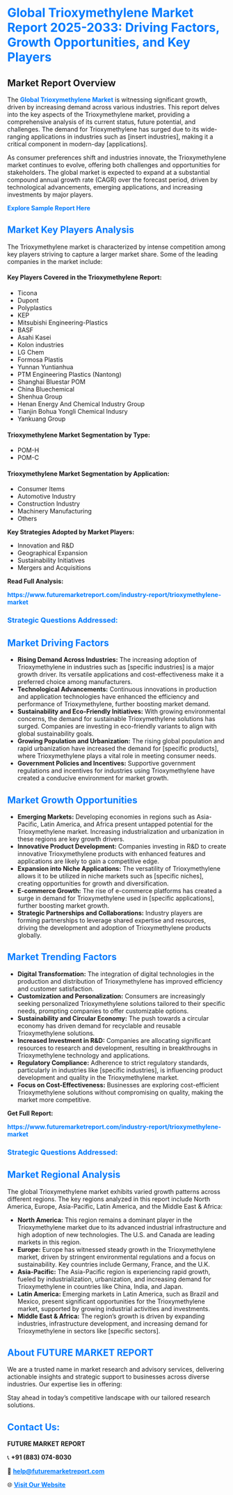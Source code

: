 <h1 style="color: #007BFF;">Global Trioxymethylene Market Report 2025-2033: Driving Factors, Growth Opportunities, and Key Players</h1>

<section id="overview">
<h2>Market Report Overview</h2>
<p>The <a href="https://www.futuremarketreport.com/industry-report/trioxymethylene-market" style="color: #007BFF; text-decoration: none;"><strong>Global Trioxymethylene Market</strong></a> is witnessing significant growth, driven by increasing demand across various industries. This report delves into the key aspects of the Trioxymethylene market, providing a comprehensive analysis of its current status, future potential, and challenges. The demand for Trioxymethylene has surged due to its wide-ranging applications in industries such as [insert industries], making it a critical component in modern-day [applications].</p>
<p>As consumer preferences shift and industries innovate, the Trioxymethylene market continues to evolve, offering both challenges and opportunities for stakeholders. The global market is expected to expand at a substantial compound annual growth rate (CAGR) over the forecast period, driven by technological advancements, emerging applications, and increasing investments by major players.</p>
</section>

<section id="overview">
<p><a href="https://www.futuremarketreport.com/request-sample/reportId=35893" style="color: #007BFF; text-decoration: none;"><strong>Explore Sample Report Here</strong></a></p>
</section>

<section id="key-players">
<h2 style="color: #007BFF;">Market Key Players Analysis</h2>
<p>The Trioxymethylene market is characterized by intense competition among key players striving to capture a larger market share. Some of the leading companies in the market include:</p>
<h4>Key Players Covered in the Trioxymethylene Report:</h4>
<ul><li>Ticona</li><li>Dupont</li><li>Polyplastics</li><li>KEP</li><li>Mitsubishi Engineering-Plastics</li><li>BASF</li><li>Asahi Kasei</li><li>Kolon industries</li><li>LG Chem</li><li>Formosa Plastis</li><li>Yunnan Yuntianhua</li><li>PTM Engineering Plastics (Nantong)</li><li>Shanghai Bluestar POM</li><li>China Bluechemical</li><li>Shenhua Group</li><li>Henan Energy And Chemical Industry Group</li><li>Tianjin Bohua Yongli Chemical Indusry</li><li>Yankuang Group</li></ul>
<h4>Trioxymethylene Market Segmentation by Type:</h4>
<ul><li>POM-H</li><li>POM-C</li></ul>

<h4>Trioxymethylene Market Segmentation by Application:</h4>
<ul><li>Consumer Items</li><li>Automotive Industry</li><li>Construction Industry</li><li>Machinery Manufacturing</li><li>Others</li></ul>
<p><strong>Key Strategies Adopted by Market Players:</strong></p>
<ul>
<li>Innovation and R&D</li>
<li>Geographical Expansion</li>
<li>Sustainability Initiatives</li>
<li>Mergers and Acquisitions</li>
</ul>
</section>

<section>
<p><strong>Read Full Analysis: </strong></p><a href="https://www.futuremarketreport.com/industry-report/trioxymethylene-market" style="color: #007BFF; text-decoration: none;"><strong>https://www.futuremarketreport.com/industry-report/trioxymethylene-market</strong></a>
<h3 style="color: #007BFF;">Strategic Questions Addressed:</h3>
</section>

<section id="driving-factors">
<h2 style="color: #007BFF;">Market Driving Factors</h2>
<ul>
<li><strong>Rising Demand Across Industries:</strong> The increasing adoption of Trioxymethylene in industries such as [specific industries] is a major growth driver. Its versatile applications and cost-effectiveness make it a preferred choice among manufacturers.</li>
<li><strong>Technological Advancements:</strong> Continuous innovations in production and application technologies have enhanced the efficiency and performance of Trioxymethylene, further boosting market demand.</li>
<li><strong>Sustainability and Eco-Friendly Initiatives:</strong> With growing environmental concerns, the demand for sustainable Trioxymethylene solutions has surged. Companies are investing in eco-friendly variants to align with global sustainability goals.</li>
<li><strong>Growing Population and Urbanization:</strong> The rising global population and rapid urbanization have increased the demand for [specific products], where Trioxymethylene plays a vital role in meeting consumer needs.</li>
<li><strong>Government Policies and Incentives:</strong> Supportive government regulations and incentives for industries using Trioxymethylene have created a conducive environment for market growth.</li>
</ul>
</section>

<section id="growth-opportunities">
<h2 style="color: #007BFF;">Market Growth Opportunities</h2>
<ul>
<li><strong>Emerging Markets:</strong> Developing economies in regions such as Asia-Pacific, Latin America, and Africa present untapped potential for the Trioxymethylene market. Increasing industrialization and urbanization in these regions are key growth drivers.</li>
<li><strong>Innovative Product Development:</strong> Companies investing in R&D to create innovative Trioxymethylene products with enhanced features and applications are likely to gain a competitive edge.</li>
<li><strong>Expansion into Niche Applications:</strong> The versatility of Trioxymethylene allows it to be utilized in niche markets such as [specific niches], creating opportunities for growth and diversification.</li>
<li><strong>E-commerce Growth:</strong> The rise of e-commerce platforms has created a surge in demand for Trioxymethylene used in [specific applications], further boosting market growth.</li>
<li><strong>Strategic Partnerships and Collaborations:</strong> Industry players are forming partnerships to leverage shared expertise and resources, driving the development and adoption of Trioxymethylene products globally.</li>
</ul>
</section>

<section id="trending-factors">
<h2 style="color: #007BFF;">Market Trending Factors</h2>
<ul>
<li><strong>Digital Transformation:</strong> The integration of digital technologies in the production and distribution of Trioxymethylene has improved efficiency and customer satisfaction.</li>
<li><strong>Customization and Personalization:</strong> Consumers are increasingly seeking personalized Trioxymethylene solutions tailored to their specific needs, prompting companies to offer customizable options.</li>
<li><strong>Sustainability and Circular Economy:</strong> The push towards a circular economy has driven demand for recyclable and reusable Trioxymethylene solutions.</li>
<li><strong>Increased Investment in R&D:</strong> Companies are allocating significant resources to research and development, resulting in breakthroughs in Trioxymethylene technology and applications.</li>
<li><strong>Regulatory Compliance:</strong> Adherence to strict regulatory standards, particularly in industries like [specific industries], is influencing product development and quality in the Trioxymethylene market.</li>
<li><strong>Focus on Cost-Effectiveness:</strong> Businesses are exploring cost-efficient Trioxymethylene solutions without compromising on quality, making the market more competitive.</li>
</ul>
</section>

<section>
<p><strong>Get Full Report: </strong></p><a href="https://www.futuremarketreport.com/industry-report/trioxymethylene-market" style="color: #007BFF; text-decoration: none;"><strong>https://www.futuremarketreport.com/industry-report/trioxymethylene-market</strong></a>
<h3 style="color: #007BFF;">Strategic Questions Addressed:</h3>
</section>


<section id="regional-analysis">
<h2 style="color: #007BFF;">Market Regional Analysis</h2>
<p>The global Trioxymethylene market exhibits varied growth patterns across different regions. The key regions analyzed in this report include North America, Europe, Asia-Pacific, Latin America, and the Middle East & Africa:</p>
<ul>
<li><strong>North America:</strong> This region remains a dominant player in the Trioxymethylene market due to its advanced industrial infrastructure and high adoption of new technologies. The U.S. and Canada are leading markets in this region.</li>
<li><strong>Europe:</strong> Europe has witnessed steady growth in the Trioxymethylene market, driven by stringent environmental regulations and a focus on sustainability. Key countries include Germany, France, and the U.K.</li>
<li><strong>Asia-Pacific:</strong> The Asia-Pacific region is experiencing rapid growth, fueled by industrialization, urbanization, and increasing demand for Trioxymethylene in countries like China, India, and Japan.</li>
<li><strong>Latin America:</strong> Emerging markets in Latin America, such as Brazil and Mexico, present significant opportunities for the Trioxymethylene market, supported by growing industrial activities and investments.</li>
<li><strong>Middle East & Africa:</strong> The region’s growth is driven by expanding industries, infrastructure development, and increasing demand for Trioxymethylene in sectors like [specific sectors].</li>
</ul>
</section>

<footer>
<h2 style="color: #007BFF;">About FUTURE MARKET REPORT</h2>
<p>We are a trusted name in market research and advisory services, delivering actionable insights and strategic support to businesses across diverse industries. Our expertise lies in offering:</p>

<p>Stay ahead in today’s competitive landscape with our tailored research solutions.</p>

<h2 style="color: #007BFF;">Contact Us:</h2>
<p><strong>FUTURE MARKET REPORT</strong></p>
<p>📞 <strong>+91 (883) 074-8030</strong></p>
<p>📧 <strong><a href="mailto:help@futuremarketreport.com" style="color: #007BFF;">help@futuremarketreport.com</a></strong></p>
<p>🌐 <strong><a href="https://www.futuremarketreport.com/" style="color: #007BFF;">Visit Our Website</a></strong></p>
</footer>
